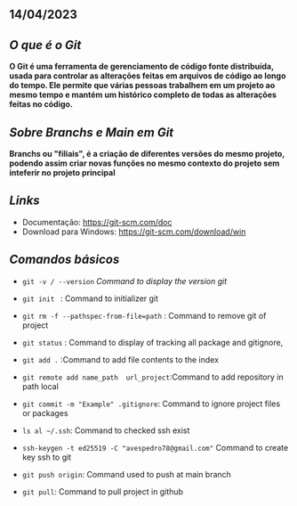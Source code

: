 ## 14/04/2023


## *O que é o Git*

**O Git é uma ferramenta de gerenciamento de código fonte distribuída, usada para controlar as alterações feitas em arquivos de código ao longo do tempo. Ele permite que várias pessoas trabalhem em um projeto ao mesmo tempo e mantém um histórico completo de todas as alterações feitas no código.**

## *Sobre Branchs e Main em Git*
**Branchs ou "filiais", é a criação de diferentes versões do mesmo projeto, podendo assim criar novas funções no mesmo contexto do projeto sem inteferir no projeto principal**

## *Links*
- Documentação: https://git-scm.com/doc
- Download para Windows: https://git-scm.com/download/win

## *Comandos básicos*

- `git -v / --version`  *Command to display the version git*
- `git init ` : Command to initializer git
- `git rm -f --pathspec-from-file=path` : Command to remove git of project
- `git status` : Command to display of tracking all package and gitignore,
- `git add .` :Command to add file contents to the index
- `git remote add name_path  url_project`:Command to add repository in path local
- `git commit -m "Example" .gitignore`: Command to ignore project files or packages

- `ls al ~/.ssh`: Command to checked ssh exist
- `ssh-keygen -t ed25519 -C "avespedro78@gmail.com"` Command to create key ssh to git
- `git push origin`: Command used to push at main branch 
- `git pull`: Command to pull project in github
